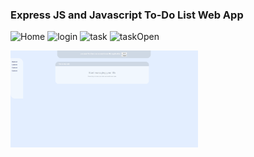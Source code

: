 ### Express JS and Javascript To-Do List Web App


![Home](images/home.jpg)
![login](https://github.com/kikos7/taskManagementNodeApp/assets/46767682/2c3494a4-b45d-4dda-9742-178269765cbd)
![task](https://github.com/kikos7/taskManagementNodeApp/assets/46767682/1c13fa40-88e9-4629-bb85-4ca1c8f4ae04)
![taskOpen](https://github.com/kikos7/taskManagementNodeApp/assets/46767682/3cf5d24c-cb63-4e0d-82a1-9ceb5652874c)

<img
  src="/images/home.png"
  alt="Alt text"
  title="Optional title"
  style="display: inline-block; margin: 0 auto; max-width: 300px">
